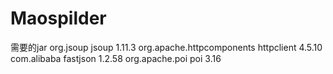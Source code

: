 # Maospilder
需要的jar
<dependency>
      <groupId>org.jsoup</groupId>
      <artifactId>jsoup</artifactId>
      <version>1.11.3</version>
    </dependency>
    <dependency>
      <groupId>org.apache.httpcomponents</groupId>
      <artifactId>httpclient</artifactId>
      <version>4.5.10</version>
    </dependency>
     <dependency>
      <groupId>com.alibaba</groupId>
      <artifactId>fastjson</artifactId>
      <version>1.2.58</version>
    </dependency>
    <!-- https://mvnrepository.com/artifact/org.apache.poi/poi -->
<dependency>
    <groupId>org.apache.poi</groupId>
    <artifactId>poi</artifactId>
    <version>3.16</version>
</dependency>
